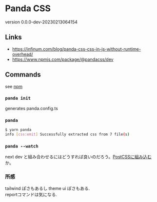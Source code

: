 # Panda CSS
version 0.0.0-dev-20230213064154
## Links
- https://infinum.com/blog/panda-css-css-in-js-without-runtime-overhead/
- https://www.npmjs.com/package/@pandacss/dev

## Commands
see [npm](https://www.npmjs.com/package/@pandacss/dev)
### `panda init`
generates panda.config.ts
### `panda`
```bash
$ yarn panda
info [css:emit] Successfully extracted css from 7 file(s)
```
### `panda --watch`
next dev と組み合わせるにはどうすれば良いのだろう。[PostCSSに組み込む](https://infinum.com/blog/panda-css-css-in-js-without-runtime-overhead/)か。

### 所感
tailwind ぽさもあるし theme ui ぽさもある.   
reportコマンドは気になる.  
